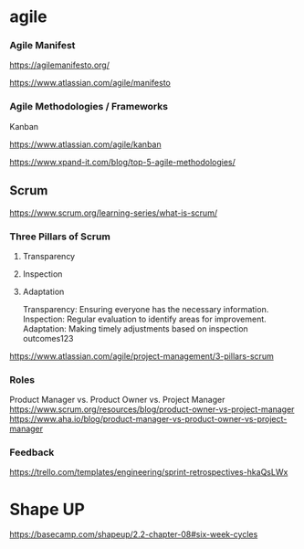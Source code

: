 # agile

### Agile Manifest

https://agilemanifesto.org/

https://www.atlassian.com/agile/manifesto

### Agile Methodologies / Frameworks

Kanban

https://www.atlassian.com/agile/kanban

https://www.xpand-it.com/blog/top-5-agile-methodologies/

## Scrum

https://www.scrum.org/learning-series/what-is-scrum/

### Three Pillars of Scrum

1. Transparency
2. Inspection
3. Adaptation

    Transparency: Ensuring everyone has the necessary information.
    Inspection: Regular evaluation to identify areas for improvement.
    Adaptation: Making timely adjustments based on inspection outcomes123

https://www.atlassian.com/agile/project-management/3-pillars-scrum

### Roles

Product Manager vs. Product Owner vs. Project Manager
<br>
https://www.scrum.org/resources/blog/product-owner-vs-project-manager
<br>
https://www.aha.io/blog/product-manager-vs-product-owner-vs-project-manager

### Feedback

https://trello.com/templates/engineering/sprint-retrospectives-hkaQsLWx

# Shape UP

https://basecamp.com/shapeup/2.2-chapter-08#six-week-cycles
